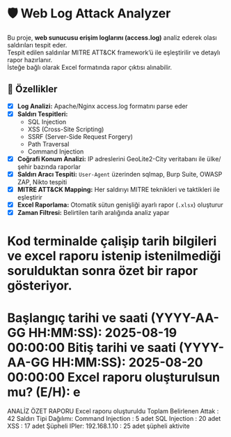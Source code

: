 # 🛡️ Web Log Attack Analyzer

Bu proje, **web sunucusu erişim loglarını (access.log)** analiz ederek olası saldırıları tespit eder.  
Tespit edilen saldırılar MITRE ATT&CK framework’ü ile eşleştirilir ve detaylı rapor hazırlanır.  
İsteğe bağlı olarak Excel formatında rapor çıktısı alınabilir.


## 🚀 Özellikler
- [x] **Log Analizi:** Apache/Nginx access.log formatını parse eder  
- [x] **Saldırı Tespitleri:**
  - SQL Injection
  - XSS (Cross-Site Scripting)
  - SSRF (Server-Side Request Forgery)
  - Path Traversal
  - Command Injection
- [x] **Coğrafi Konum Analizi:** IP adreslerini GeoLite2-City veritabanı ile ülke/şehir bazında raporlar  
- [x] **Saldırı Aracı Tespiti:** `User-Agent` üzerinden sqlmap, Burp Suite, OWASP ZAP, Nikto tespiti  
- [x] **MITRE ATT&CK Mapping:** Her saldırıyı MITRE teknikleri ve taktikleri ile eşleştirir  
- [x] **Excel Raporlama:** Otomatik sütun genişliği ayarlı rapor (`.xlsx`) oluşturur  
- [x] **Zaman Filtresi:** Belirtilen tarih aralığında analiz yapar

# Kod terminalde çalişip tarih bilgileri ve excel raporu istenip istenilmediği sorulduktan sonra özet bir rapor gösteriyor.


Başlangıç tarihi ve saati (YYYY-AA-GG HH:MM:SS): 2025-08-19 00:00:00
Bitiş tarihi ve saati (YYYY-AA-GG HH:MM:SS): 2025-08-20 00:00:00
Excel raporu oluşturulsun mu? (E/H): e
============================================================
ANALİZ ÖZET RAPORU
Excel raporu oluşturuldu
Toplam Belirlenen Attak : 42
Saldırı Tipi Dağılımı:
Command Injection : 5 adet
SQL Injection : 20 adet
XSS : 17 adet
Şüpheli IPler:
192.168.1.10 : 25 adet şüpheli aktivite

